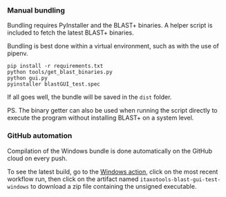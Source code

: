 ### Manual bundling

Bundling requires PyInstaller and the BLAST+ binaries.
A helper script is included to fetch the latest BLAST+ binaries.

Bundling is best done within a virtual environment, such as with the use of pipenv.

```
pip install -r requirements.txt
python tools/get_blast_binaries.py
python gui.py
pyinstaller blastGUI_test.spec
```

If all goes well, the bundle will be saved in the `dist` folder.

PS. The binary getter can also be used when running the script directly to execute the program without installing BLAST+ on a system level.


### GitHub automation

Compilation of the Windows bundle is done automatically on the GitHub cloud on every push.

To see the latest build, go to the [Windows action](https://github.com/iTaxoTools/BLAST-Align/actions/workflows/windows.yml), click on the most recent workflow run, then click on the artifact named `itaxotools-blast-gui-test-windows` to download a zip file containing the unsigned executable.
